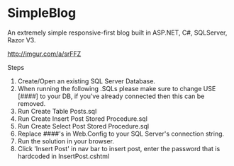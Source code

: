 SimpleBlog
==========

An extremely simple responsive-first blog built in ASP.NET, C#, SQLServer, Razor V3.


http://imgur.com/a/srFFZ

Steps 
1. Create/Open an existing SQL Server Database.
2. When running the following .SQLs please make sure to change USE [####] to your DB, if you've already connected then this can be removed.
3. Run Create Table Posts.sql
4. Run Create Insert Post Stored Procedure.sql
5. Run Create Select Post Stored Procedure.sql
6. Replace ####'s in Web.Config to your SQL Server's connection string.
7. Run the solution in your browser.
8. Click 'Insert Post' in nav bar to insert post, enter the password that is hardcoded in InsertPost.cshtml

